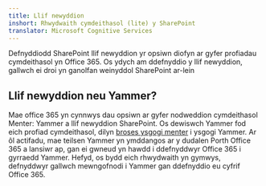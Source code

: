```yaml
---
title: Llif newyddion
inshort: Rhwydwaith cymdeithasol (lite) y SharePoint
translator: Microsoft Cognitive Services
---
```



Defnyddiodd SharePoint llif newyddion yr opsiwn diofyn ar gyfer profiadau cymdeithasol yn Office 365. Os ydych am ddefnyddio y llif newyddion, gallwch ei droi yn ganolfan weinyddol SharePoint ar-lein

## Llif newyddion neu Yammer?
Mae office 365 yn cynnwys dau opsiwn ar gyfer nodweddion cymdeithasol Menter: Yammer a llif newyddion SharePoint. Os dewiswch Yammer fod eich profiad cymdeithasol, dilyn [broses ysgogi menter](https://support.office.com/en-us/article/Enterprise-Activation-process-4f924c74-87d2-49d0-a4f6-cba3ce2b0e7c) i ysgogi Yammer. Ar ôl actifadu, mae teilsen Yammer yn ymddangos ar y dudalen Porth Office 365 a lansiwr ap, gan ei gwneud yn hawdd i ddefnyddwyr Office 365 i gyrraedd Yammer. Hefyd, os bydd eich rhwydwaith yn gymwys, defnyddwyr gallwch mewngofnodi i Yammer gan ddefnyddio eu cyfrif Office 365.



